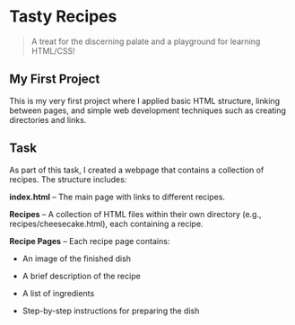 # Tasty Recipes

>A treat for the discerning palate and a playground for learning HTML/CSS!

## My First Project
This is my very first project where I applied basic HTML structure, linking between pages, and simple web development techniques such as creating directories and links.

## Task
As part of this task, I created a webpage that contains a collection of recipes. The structure includes:

**index.html** – The main page with links to different recipes.

**Recipes** – A collection of HTML files within their own directory (e.g., recipes/cheesecake.html), each containing a recipe.

**Recipe Pages** – Each recipe page contains:

- An image of the finished dish

- A brief description of the recipe

- A list of ingredients

- Step-by-step instructions for preparing the dish

